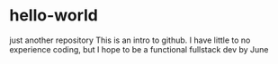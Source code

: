 # hello-world
just another repository
This is an intro to github. I have little to no experience coding, but I hope to be a functional fullstack dev by June
